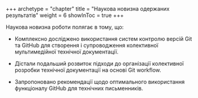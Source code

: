 +++
archetype = "chapter"
title = "Наукова новизна одержаних результатів"
weight = 6
showInToc = true
+++

Наукова новизна роботи полягає в тому, що:

-   Комплексно досліджено використання систем контролю версій Git та
    GitHub для створення і супроводження колективної мультимедійної
    технічної документації.

-   Дістали подальший розвиток підходи до організації колективної
    розробки технічної документації на основі Git workflow.

-   Запропоновано рекомендації щодо оптимального використання
    функціоналу GitHub для технічних письменників.
